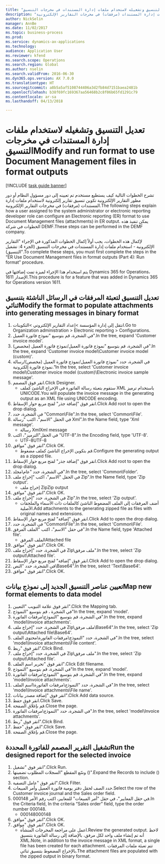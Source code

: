 ```yaml
--- 
title: "تعديل التنسيق وتشغيله لاستخدام ملفات إدارة المستندات في مخرجات التنسيق‬"
description: "تشرح الخطوات التالية كيف يستطيع مستخدم تم تعيينه إلى دور مسؤول النظام أو دور مطور التقارير الإلكترونية تكوين تنسيق تقارير إلكترونية لاستخدام ملفات إدارة المستندات (مرفقات) في مخرجات التقارير الإلكترونية."
author: NickSelin
manager: AnnBe
ms.date: 11/02/2017
ms.topic: business-process
ms.prod: 
ms.service: dynamics-ax-applications
ms.technology: 
audience: Application User
ms.reviewer: kfend
ms.search.scope: Operations
ms.search.region: Global
ms.author: nselin
ms.search.validFrom: 2016-06-30
ms.dyn365.ops.version: AX 7.0.0
ms.translationtype: HT
ms.sourcegitcommit: a8b5a5af5108744406a3d2fb84d7151baea2481b
ms.openlocfilehash: b38f69fc169367aa56468b2c8f06b65fd1291c79
ms.contentlocale: ar-sa
ms.lasthandoff: 04/13/2018

---
```

# <a name="modify-and-run-format-to-use-document-management-files-in-format-outputs"></a><span data-ttu-id="e46bd-103">تعديل التنسيق وتشغيله لاستخدام ملفات إدارة المستندات في مخرجات التنسيق‬</span><span class="sxs-lookup"><span data-stu-id="e46bd-103">Modify and run format to use Document Management files in format outputs</span></span>

[!INCLUDE [task guide banner](../../includes/task-guide-banner.md)]

<span data-ttu-id="e46bd-104">تشرح الخطوات التالية كيف يستطيع مستخدم تم تعيينه إلى دور مسؤول النظام أو دور مطور التقارير الإلكترونية تكوين تنسيق تقارير إلكترونية لاستخدام ملفات إدارة المستندات (مرفقات) في مخرجات التقارير الإلكترونية.</span><span class="sxs-lookup"><span data-stu-id="e46bd-104">The following steps explain how a user assigned to the system administrator or electronic reporting developer role can configure an Electronic reporting (ER) format to use Document Management files (attachments) in ER output.</span></span> <span data-ttu-id="e46bd-105">يمكن تنفيذ هذه الخطوات في شركة DEMF.</span><span class="sxs-lookup"><span data-stu-id="e46bd-105">These steps can be performed in the DEMF company.</span></span>

<span data-ttu-id="e46bd-106">لإكمال هذه الخطوات، يجب أولاً إكمال الخطوات المذكورة في الإجراء "التقارير الإلكترونية - استخدام ملفات إدارة المستندات في مخرجات التنسيق (الجزء 4: تشغيل التنسيق)".</span><span class="sxs-lookup"><span data-stu-id="e46bd-106">To complete these steps, you must first complete the steps in the “ER Use Document Management files in format outputs (Part 4): Run format” procedure.</span></span>

<span data-ttu-id="e46bd-107">يتم استخدام هذا الإجراء لميزة تمت إضافتها في Dynamics 365 for Operations، الإصدار 1611.</span><span class="sxs-lookup"><span data-stu-id="e46bd-107">This procedure is for a feature that was added in Dynamics 365 for Operations version 1611.</span></span>


## <a name="modify-the-format-to-populate-attachments-into-generating-messages-in-binary-format"></a><span data-ttu-id="e46bd-108">تعديل التنسيق لتعبئة المرفقات في الرسائل الناشئة بتنسيق ثنائي</span><span class="sxs-lookup"><span data-stu-id="e46bd-108">Modify the format to populate attachments into generating messages in binary format</span></span>
1. <span data-ttu-id="e46bd-109">انتقل إلى إدارة المؤسسة >إعداد التقارير الإلكتروني >التكوينات.</span><span class="sxs-lookup"><span data-stu-id="e46bd-109">Go to Organization administration > Electronic reporting > Configurations.</span></span>
2. <span data-ttu-id="e46bd-110">في الشجرة، قم بتوسيع "نموذج فاتورة العميل".</span><span class="sxs-lookup"><span data-stu-id="e46bd-110">In the tree, expand 'Customer invoice model'.</span></span>
3. <span data-ttu-id="e46bd-111">في الشجرة، قم بتوسيع "نموذج فاتورة العميل‬/نموذج فاتورة العميل‬ (مخصص)".</span><span class="sxs-lookup"><span data-stu-id="e46bd-111">In the tree, expand 'Customer invoice model\Customer invoice model (custom)'.</span></span>
4. <span data-ttu-id="e46bd-112">في الشجرة، حدد "نموذج فاتورة العميل‬/نموذج فاتورة العميل‬ (مخصص)/رسالة نموذج فاتورة إلكترونية."</span><span class="sxs-lookup"><span data-stu-id="e46bd-112">In the tree, select 'Customer invoice model\Customer invoice model (custom)\Electronic invoice sample message'.</span></span>
5. <span data-ttu-id="e46bd-113">انقر فوق المصمم.</span><span class="sxs-lookup"><span data-stu-id="e46bd-113">Click Designer.</span></span>
    * <span data-ttu-id="e46bd-114">ستقوم بتعبئة رسالة الفاتورة في الإخراج الناشئ كملف XML باستخدام ترميز UNICODE.</span><span class="sxs-lookup"><span data-stu-id="e46bd-114">You will populate the invoice message in the generating output as an XML file using UNICODE encoding.</span></span>  
6. <span data-ttu-id="e46bd-115">انقر فوق "إضافة جذر" لفتح مربع حوار الإسقاط‬.</span><span class="sxs-lookup"><span data-stu-id="e46bd-115">Click Add root to open the drop dialog.</span></span>
7. <span data-ttu-id="e46bd-116">في الشجرة، حدد "Common\File".</span><span class="sxs-lookup"><span data-stu-id="e46bd-116">In the tree, select 'Common\File'.</span></span>
8. <span data-ttu-id="e46bd-117">في الحقل "الاسم"، اكتب "رسالة Xml".</span><span class="sxs-lookup"><span data-stu-id="e46bd-117">In the Name field, type 'Xml message'.</span></span>
    * <span data-ttu-id="e46bd-118">رسالة Xml</span><span class="sxs-lookup"><span data-stu-id="e46bd-118">Xml message</span></span>  
9. <span data-ttu-id="e46bd-119">في الحقل"الترميز"، اكتب "UTF-8".</span><span class="sxs-lookup"><span data-stu-id="e46bd-119">In the Encoding field, type 'UTF-8'.</span></span>
    * <span data-ttu-id="e46bd-120">UTF-8</span><span class="sxs-lookup"><span data-stu-id="e46bd-120">UTF-8</span></span>  
10. <span data-ttu-id="e46bd-121">انقر فوق "موافق".</span><span class="sxs-lookup"><span data-stu-id="e46bd-121">Click OK.</span></span>
    * <span data-ttu-id="e46bd-122">قم بتكوين الإخراج الناشئ كملف مضغوط.</span><span class="sxs-lookup"><span data-stu-id="e46bd-122">Configure the generating output as a zipped file.</span></span>  
11. <span data-ttu-id="e46bd-123">انقر فوق "إضافة جذر" لفتح مربع حوار الإسقاط‬.</span><span class="sxs-lookup"><span data-stu-id="e46bd-123">Click Add root to open the drop dialog.</span></span>
12. <span data-ttu-id="e46bd-124">في الشجرة، حدد "عام\مجلد".</span><span class="sxs-lookup"><span data-stu-id="e46bd-124">In the tree, select 'Common\Folder'.</span></span>
13. <span data-ttu-id="e46bd-125">في الحقل "الاسم"، اكتب "إخراج ملف Zip".</span><span class="sxs-lookup"><span data-stu-id="e46bd-125">In the Name field, type 'Zip output'.</span></span>
    * <span data-ttu-id="e46bd-126">إخراج ملف Zip</span><span class="sxs-lookup"><span data-stu-id="e46bd-126">Zip output</span></span>  
14. <span data-ttu-id="e46bd-127">انقر فوق "موافق".</span><span class="sxs-lookup"><span data-stu-id="e46bd-127">Click OK.</span></span>
15. <span data-ttu-id="e46bd-128">في الشجرة، حدد "إخراج ملف Zip".</span><span class="sxs-lookup"><span data-stu-id="e46bd-128">In the tree, select 'Zip output'.</span></span>
    * <span data-ttu-id="e46bd-129">أضف المرفقات إلى الملف المضغوط الناشئ كالملفات ذات الأسماء والملحقات الأصلية.</span><span class="sxs-lookup"><span data-stu-id="e46bd-129">Add attachments to the generating zipped file as files with original names and extensions.</span></span>  
16. <span data-ttu-id="e46bd-130">انقر فوق "إضافة" لفتح مربع حوار الإسقاط‬.</span><span class="sxs-lookup"><span data-stu-id="e46bd-130">Click Add to open the drop dialog.</span></span>
17. <span data-ttu-id="e46bd-131">في الشجرة، حدد "Common\File".</span><span class="sxs-lookup"><span data-stu-id="e46bd-131">In the tree, select 'Common\File'.</span></span>
18. <span data-ttu-id="e46bd-132">في حقل "الاسم"، اكتب "الملف المرفق".</span><span class="sxs-lookup"><span data-stu-id="e46bd-132">In the Name field, type 'Attached file'.</span></span>
    * <span data-ttu-id="e46bd-133">الملف المرفق</span><span class="sxs-lookup"><span data-stu-id="e46bd-133">Attached file</span></span>  
19. <span data-ttu-id="e46bd-134">انقر فوق "موافق".</span><span class="sxs-lookup"><span data-stu-id="e46bd-134">Click OK.</span></span>
20. <span data-ttu-id="e46bd-135">في الشجرة، حدد "إخراج ملف Zip\ملف مرفق".</span><span class="sxs-lookup"><span data-stu-id="e46bd-135">In the tree, select 'Zip output\Attached file'.</span></span>
21. <span data-ttu-id="e46bd-136">انقر فوق "إضافة" لفتح مربع حوار الإسقاط‬.</span><span class="sxs-lookup"><span data-stu-id="e46bd-136">Click Add to open the drop dialog.</span></span>
22. <span data-ttu-id="e46bd-137">في الشجرة، حدد "النص\Base64".</span><span class="sxs-lookup"><span data-stu-id="e46bd-137">In the tree, select 'Text\Base64'.</span></span>
23. <span data-ttu-id="e46bd-138">انقر فوق "موافق".</span><span class="sxs-lookup"><span data-stu-id="e46bd-138">Click OK.</span></span>

## <a name="map-new-format-elements-to-data-model"></a><span data-ttu-id="e46bd-139">تعيين عناصر التنسيق الجديد إلى نموذج بيانات</span><span class="sxs-lookup"><span data-stu-id="e46bd-139">Map new format elements to data model</span></span>
1. <span data-ttu-id="e46bd-140">انقر فوق علامة التبويب "التعيين".</span><span class="sxs-lookup"><span data-stu-id="e46bd-140">Click the Mapping tab.</span></span>
2. <span data-ttu-id="e46bd-141">في الشجرة ، قم بتوسيع "النموذج"</span><span class="sxs-lookup"><span data-stu-id="e46bd-141">In the tree, expand 'model'.</span></span>
3. <span data-ttu-id="e46bd-142">في الشجرة، قم بتوسيع "النموذج\مرفقات الفاتورة".</span><span class="sxs-lookup"><span data-stu-id="e46bd-142">In the tree, expand 'model\Invoice attachments'.</span></span>
4. <span data-ttu-id="e46bd-143">في الشجرة، حدد "إخراج ملف Zip\ملف مرفق\Base64".</span><span class="sxs-lookup"><span data-stu-id="e46bd-143">In the tree, select 'Zip output\Attached file\Base64'.</span></span>
5. <span data-ttu-id="e46bd-144">في الشجرة، حدد "النموذج\مرفقات الفاتورة\محتوى الملف".</span><span class="sxs-lookup"><span data-stu-id="e46bd-144">In the tree, select 'model\Invoice attachments\File content'.</span></span>
6. <span data-ttu-id="e46bd-145">انقر فوق "ربط".</span><span class="sxs-lookup"><span data-stu-id="e46bd-145">Click Bind.</span></span>
7. <span data-ttu-id="e46bd-146">في الشجرة، حدد "إخراج ملف Zip\ملف مرفق".</span><span class="sxs-lookup"><span data-stu-id="e46bd-146">In the tree, select 'Zip output\Attached file'.</span></span>
8. <span data-ttu-id="e46bd-147">انقر فوق "تحرير اسم الملف".</span><span class="sxs-lookup"><span data-stu-id="e46bd-147">Click Edit filename.</span></span>
9. <span data-ttu-id="e46bd-148">في الشجرة، قم بتوسيع "النموذج"</span><span class="sxs-lookup"><span data-stu-id="e46bd-148">In the tree, expand 'model'.</span></span>
10. <span data-ttu-id="e46bd-149">في الشجرة، قم بتوسيع "النموذج\مرفقات الفاتورة".</span><span class="sxs-lookup"><span data-stu-id="e46bd-149">In the tree, expand 'model\Invoice attachments'.</span></span>
11. <span data-ttu-id="e46bd-150">في الشجرة، حدد "النموذج\مرفقات الفاتورة\اسم الملف‬".</span><span class="sxs-lookup"><span data-stu-id="e46bd-150">In the tree, select 'model\Invoice attachments\File name'.</span></span>
12. <span data-ttu-id="e46bd-151">انقر فوق "إضافة مصدر بيانات".</span><span class="sxs-lookup"><span data-stu-id="e46bd-151">Click Add data source.</span></span>
13. <span data-ttu-id="e46bd-152">انقر فوق حفظ.</span><span class="sxs-lookup"><span data-stu-id="e46bd-152">Click Save.</span></span>
14. <span data-ttu-id="e46bd-153">قم بإغلاق الصفحة.</span><span class="sxs-lookup"><span data-stu-id="e46bd-153">Close the page.</span></span>
15. <span data-ttu-id="e46bd-154">في الشجرة، حدد "النموذج\مرفقات الفاتورة".</span><span class="sxs-lookup"><span data-stu-id="e46bd-154">In the tree, select 'model\Invoice attachments'.</span></span>
16. <span data-ttu-id="e46bd-155">انقر فوق "ربط".</span><span class="sxs-lookup"><span data-stu-id="e46bd-155">Click Bind.</span></span>
17. <span data-ttu-id="e46bd-156">انقر فوق "حفظ".</span><span class="sxs-lookup"><span data-stu-id="e46bd-156">Click Save.</span></span>
18. <span data-ttu-id="e46bd-157">قم بإغلاق الصفحة.</span><span class="sxs-lookup"><span data-stu-id="e46bd-157">Close the page.</span></span>

## <a name="run-the-designed-report-for-the-selected-invoice"></a><span data-ttu-id="e46bd-158">تشغيل التقرير المصمم للفاتورة المحددة</span><span class="sxs-lookup"><span data-stu-id="e46bd-158">Run the designed report for the selected invoice</span></span>
1. <span data-ttu-id="e46bd-159">انقر فوق "تشغيل".</span><span class="sxs-lookup"><span data-stu-id="e46bd-159">Click Run.</span></span>
2. <span data-ttu-id="e46bd-160">وسّع المقطع "السجلات المطلوب تضمينها‬ ()".</span><span class="sxs-lookup"><span data-stu-id="e46bd-160">Expand the Records to include () section.</span></span>
3. <span data-ttu-id="e46bd-161">انقر فوق "عامل التصفية".</span><span class="sxs-lookup"><span data-stu-id="e46bd-161">Click Filter.</span></span>
4. <span data-ttu-id="e46bd-162">حدد الصف لحقل دفتر يومية فاتورة العميل وأمر المبيعات.</span><span class="sxs-lookup"><span data-stu-id="e46bd-162">Select the row of the Customer invoice journal and the Sales order field.</span></span>
5. <span data-ttu-id="e46bd-163">في حقل المعايير"، في حقل "أمر المبيعات" للمعايير، اكتب رقم الأمر 000148.</span><span class="sxs-lookup"><span data-stu-id="e46bd-163">In the Criteria field, In the criteria “Sales order” field, type the order number 000148.</span></span>
    * <span data-ttu-id="e46bd-164">000148</span><span class="sxs-lookup"><span data-stu-id="e46bd-164">000148</span></span>  
6. <span data-ttu-id="e46bd-165">انقر فوق "موافق".</span><span class="sxs-lookup"><span data-stu-id="e46bd-165">Click OK.</span></span>
7. <span data-ttu-id="e46bd-166">انقر فوق "موافق".</span><span class="sxs-lookup"><span data-stu-id="e46bd-166">Click OK.</span></span>
    * <span data-ttu-id="e46bd-167">اعمل على مراجعة المخرجات المنشأة.</span><span class="sxs-lookup"><span data-stu-id="e46bd-167">Review the generated output.</span></span> <span data-ttu-id="e46bd-168">لاحظ أنه تم إنشاء ملف واحد لكل مرفق، بالإضافة إلى رسالة الفاتورة بتنسيق XML.</span><span class="sxs-lookup"><span data-stu-id="e46bd-168">Note, in addition to the invoice message in XML format, a single file has been created for each attachment.</span></span> <span data-ttu-id="e46bd-169">تتم تعبئة ملفات المرفقات بالإخراج المضغوط بتنسيق ثنائي.</span><span class="sxs-lookup"><span data-stu-id="e46bd-169">The attachment files are populated with the zipped output in binary format.</span></span>  


